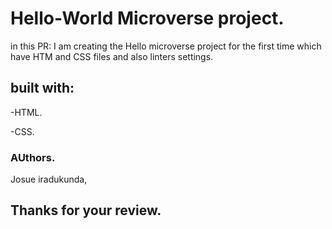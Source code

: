 
# Hello-World Microverse project.

in this PR:
I am creating the Hello microverse project for the first time which have HTM and CSS files and also linters settings.

## built with:

-HTML.

-CSS.

### AUthors.

Josue iradukunda, 

## Thanks for your review.


